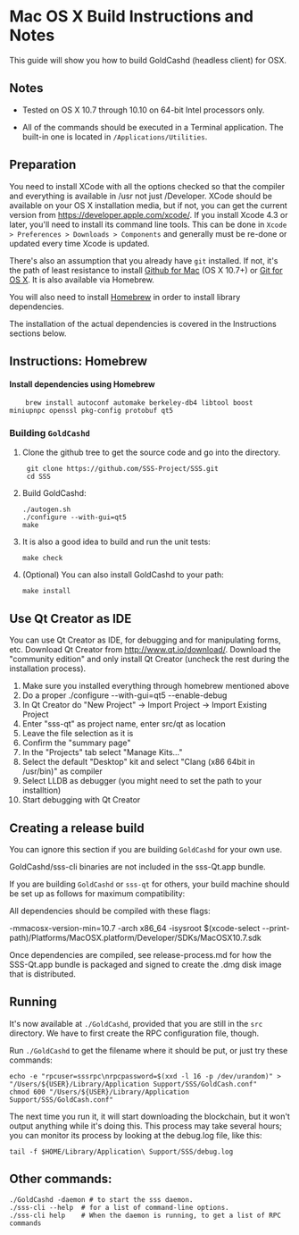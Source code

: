 Mac OS X Build Instructions and Notes
====================================
This guide will show you how to build GoldCashd (headless client) for OSX.

Notes
-----

* Tested on OS X 10.7 through 10.10 on 64-bit Intel processors only.

* All of the commands should be executed in a Terminal application. The
built-in one is located in `/Applications/Utilities`.

Preparation
-----------

You need to install XCode with all the options checked so that the compiler
and everything is available in /usr not just /Developer. XCode should be
available on your OS X installation media, but if not, you can get the
current version from https://developer.apple.com/xcode/. If you install
Xcode 4.3 or later, you'll need to install its command line tools. This can
be done in `Xcode > Preferences > Downloads > Components` and generally must
be re-done or updated every time Xcode is updated.

There's also an assumption that you already have `git` installed. If
not, it's the path of least resistance to install [Github for Mac](https://mac.github.com/)
(OS X 10.7+) or
[Git for OS X](https://code.google.com/p/git-osx-installer/). It is also
available via Homebrew.

You will also need to install [Homebrew](http://brew.sh) in order to install library
dependencies.

The installation of the actual dependencies is covered in the Instructions
sections below.

Instructions: Homebrew
----------------------

#### Install dependencies using Homebrew

        brew install autoconf automake berkeley-db4 libtool boost miniupnpc openssl pkg-config protobuf qt5

### Building `GoldCashd`

1. Clone the github tree to get the source code and go into the directory.

        git clone https://github.com/SSS-Project/SSS.git
        cd SSS

2.  Build GoldCashd:

        ./autogen.sh
        ./configure --with-gui=qt5
        make

3.  It is also a good idea to build and run the unit tests:

        make check

4.  (Optional) You can also install GoldCashd to your path:

        make install

Use Qt Creator as IDE
------------------------
You can use Qt Creator as IDE, for debugging and for manipulating forms, etc.
Download Qt Creator from http://www.qt.io/download/. Download the "community edition" and only install Qt Creator (uncheck the rest during the installation process).

1. Make sure you installed everything through homebrew mentioned above
2. Do a proper ./configure --with-gui=qt5 --enable-debug
3. In Qt Creator do "New Project" -> Import Project -> Import Existing Project
4. Enter "sss-qt" as project name, enter src/qt as location
5. Leave the file selection as it is
6. Confirm the "summary page"
7. In the "Projects" tab select "Manage Kits..."
8. Select the default "Desktop" kit and select "Clang (x86 64bit in /usr/bin)" as compiler
9. Select LLDB as debugger (you might need to set the path to your installtion)
10. Start debugging with Qt Creator

Creating a release build
------------------------
You can ignore this section if you are building `GoldCashd` for your own use.

GoldCashd/sss-cli binaries are not included in the sss-Qt.app bundle.

If you are building `GoldCashd` or `sss-qt` for others, your build machine should be set up
as follows for maximum compatibility:

All dependencies should be compiled with these flags:

 -mmacosx-version-min=10.7
 -arch x86_64
 -isysroot $(xcode-select --print-path)/Platforms/MacOSX.platform/Developer/SDKs/MacOSX10.7.sdk

Once dependencies are compiled, see release-process.md for how the SSS-Qt.app
bundle is packaged and signed to create the .dmg disk image that is distributed.

Running
-------

It's now available at `./GoldCashd`, provided that you are still in the `src`
directory. We have to first create the RPC configuration file, though.

Run `./GoldCashd` to get the filename where it should be put, or just try these
commands:

    echo -e "rpcuser=sssrpc\nrpcpassword=$(xxd -l 16 -p /dev/urandom)" > "/Users/${USER}/Library/Application Support/SSS/GoldCash.conf"
    chmod 600 "/Users/${USER}/Library/Application Support/SSS/GoldCash.conf"

The next time you run it, it will start downloading the blockchain, but it won't
output anything while it's doing this. This process may take several hours;
you can monitor its process by looking at the debug.log file, like this:

    tail -f $HOME/Library/Application\ Support/SSS/debug.log

Other commands:
-------

    ./GoldCashd -daemon # to start the sss daemon.
    ./sss-cli --help  # for a list of command-line options.
    ./sss-cli help    # When the daemon is running, to get a list of RPC commands
